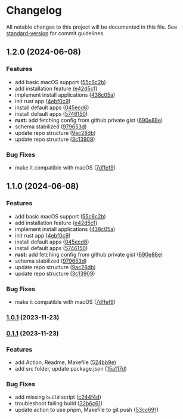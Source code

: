 # Changelog

All notable changes to this project will be documented in this file. See [standard-version](https://github.com/conventional-changelog/standard-version) for commit guidelines.

## 1.2.0 (2024-06-08)


### Features

* add basic macOS support ([55c6c2b](https://github.com/rosnovsky/spinup/commit/55c6c2b72b18c7c5ef9bc5cf8a7e5f03fb01e081))
* add installation feature ([e42d5cf](https://github.com/rosnovsky/spinup/commit/e42d5cf8a2076932b8a36f752c30956634a1523e))
* implement install applications ([438c05a](https://github.com/rosnovsky/spinup/commit/438c05a33d631abd453df61ee2538bc041dec4e3))
* init rust app ([4ebf0c9](https://github.com/rosnovsky/spinup/commit/4ebf0c9f9afb0f1f3bd688f03a21bf3a8aec6eac))
* install default apps ([045ecd6](https://github.com/rosnovsky/spinup/commit/045ecd6cc63843219a6af0fed49aab5a0f9beb98))
* install default apps ([5746150](https://github.com/rosnovsky/spinup/commit/57461502908daca3d8d6ba8b6e65d705e77e8c7f))
* **rust:** add fetching config from github private gist ([690e88e](https://github.com/rosnovsky/spinup/commit/690e88e532a12275ed16cbfdfd85dffdd3d821a7))
* schema stabilized ([979653d](https://github.com/rosnovsky/spinup/commit/979653d55153322a349283a7fdd66648788a1a9f))
* update repo structure ([9ac28db](https://github.com/rosnovsky/spinup/commit/9ac28db80b296604ae72563a8ea120366ce4b298))
* update repo structure ([3c13909](https://github.com/rosnovsky/spinup/commit/3c139099d4bde1f7f777cb63a89c0fd8730c8aed))


### Bug Fixes

* make it compatible with macOS ([7dffef9](https://github.com/rosnovsky/spinup/commit/7dffef9c866a56f5fd10e1a712596c3e900b33ea))

## 1.1.0 (2024-06-08)


### Features

* add basic macOS support ([55c6c2b](https://github.com/rosnovsky/spinup/commit/55c6c2b72b18c7c5ef9bc5cf8a7e5f03fb01e081))
* add installation feature ([e42d5cf](https://github.com/rosnovsky/spinup/commit/e42d5cf8a2076932b8a36f752c30956634a1523e))
* implement install applications ([438c05a](https://github.com/rosnovsky/spinup/commit/438c05a33d631abd453df61ee2538bc041dec4e3))
* init rust app ([4ebf0c9](https://github.com/rosnovsky/spinup/commit/4ebf0c9f9afb0f1f3bd688f03a21bf3a8aec6eac))
* install default apps ([045ecd6](https://github.com/rosnovsky/spinup/commit/045ecd6cc63843219a6af0fed49aab5a0f9beb98))
* install default apps ([5746150](https://github.com/rosnovsky/spinup/commit/57461502908daca3d8d6ba8b6e65d705e77e8c7f))
* **rust:** add fetching config from github private gist ([690e88e](https://github.com/rosnovsky/spinup/commit/690e88e532a12275ed16cbfdfd85dffdd3d821a7))
* schema stabilized ([979653d](https://github.com/rosnovsky/spinup/commit/979653d55153322a349283a7fdd66648788a1a9f))
* update repo structure ([9ac28db](https://github.com/rosnovsky/spinup/commit/9ac28db80b296604ae72563a8ea120366ce4b298))
* update repo structure ([3c13909](https://github.com/rosnovsky/spinup/commit/3c139099d4bde1f7f777cb63a89c0fd8730c8aed))


### Bug Fixes

* make it compatible with macOS ([7dffef9](https://github.com/rosnovsky/spinup/commit/7dffef9c866a56f5fd10e1a712596c3e900b33ea))

### [1.0.1](https://...///compare/v1.0.0...v1.0.1) (2023-11-23)

### [0.1.1](https://...///compare/v0.1.0...v0.1.1) (2023-11-23)

### Features

- add Action, Readme, Makefile ([524bb9e](https://...///commit/524bb9e48bc0740e3543383063e69c9fe049fa0e))
- add src folder, update package.json ([15a117d](https://...///commit/15a117dd6171106834b85b86f0faa8f133d83e42))

### Bug Fixes

- add missing `build` script ([c244f4d](https://...///commit/c244f4de9e2c697b03118de938b8df2bd9d00c00))
- troubleshoot failing build ([32b6c61](https://...///commit/32b6c6124ffc3462cfdc7f8661dd3ed42fdfc77e))
- update action to use pnpm, Makefile to git push ([53cc691](https://...///commit/53cc69117927ec56004913f6350e55d917f43c92))

